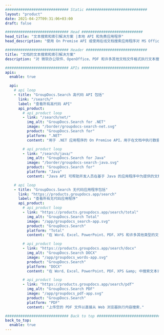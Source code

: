 ```yaml
---
############################# Static ############################
layout: "product"
date: 2021-04-27T09:31:06+03:00
draft: false

############################# Head ############################
head_title: "文本搜索和索引解决方案 |本地 API 和免费应用程序"
head_description: "使用 On Premise API 或使用在线文档搜索应用程序对 MS Office、OpenDocument、PDF 和其他文件格式执行文本搜索和数据索引."

############################# Header ############################
title: "文档的文本搜索和索引解决方案"
description: "对 微软办公软件、OpenOffice、PDF 和许多其他文档文件格式执行文本搜索和索引."

############################# APIs ###############################
apis:
  enable: true

  api:
    # api loop
    - title: "GroupDocs.Search 高代码 API 包括"
      link: "/search/"
      label: "查看所有高代码 API"
      api_product:
        # api_product loop
        - link: "/search/net/"
          img_alt: "GroupDocs.Search for .NET"
          image: "/border/groupdocs-search-net.svg"
          product: "GroupDocs.Search for"
          platform: ".NET"
          content: "用于 .NET 应用程序的 On Premise API，用于在文档中执行数据索引和文本搜索."

        # api_product loop
        - link: "/search/java/"
          img_alt: "GroupDocs.Search for Java"
          image: "/border/groupdocs-search-java.svg"
          product: "GroupDocs.Search for"
          platform: "Java"
          content: "Java API 可帮助开发人员在基于 Java 的应用程序中为提供的文档实现文本搜索和数据索引."

    # api loop
    - title: "GroupDocs.Search 无代码应用程序包括"
      link: "https://products.groupdocs.app/search"
      label: "查看所有无代码应用程序"
      api_product:
        # api_product loop
        - link: "https://products.groupdocs.app/search/total"
          img_alt: "GroupDocs.Search Total"
          image: "/app/groupdocs_search-app.svg"
          product: "GroupDocs.Search"
          platform: "Total"
          content: "在 Word、Excel、PowerPoint、PDF、XPS 和许多其他类型的文件中搜索文本."

        # api_product loop
        - link: "https://products.groupdocs.app/search/docx"
          img_alt: "GroupDocs.Search DOCX"
          image: "/app/groupdocs_words-app.svg"
          product: "GroupDocs.Search"
          platform: "DOCX"
          content: "在 Word、Excel、PowerPoint、PDF、XPS &amp; 中搜索文本许多其他类型的文件。"

        # api_product loop
        - link: "https://products.groupdocs.app/search/pdf"
          img_alt: "GroupDocs.Search PDF"
          image: "/app/groupdocs_pdf-app.svg"
          product: "GroupDocs.Search"
          platform: "PDF"
          content: "上传您的 PDF 文件以直接从 Web 浏览器执行内容搜索."

############################# Back to top ###############################
back_to_top:
  enable: true
---
```

